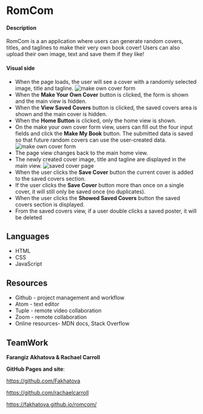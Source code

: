 # RomCom

#### Description
RomCom is a an application where users can generate random covers, titles, and taglines to make their very own book cover! Users can also upload their own image, text and save them if they like!
#### Visual side
-   When the page loads, the user will see a cover with a randomly selected image, title and tagline.
   ![make own cover form](https://frontend.turing.io/projects/module-1/assets/romcom/romcom-home.png)
-   When the  **Make Your Own Cover**  button is clicked, the form is shown and the main view is hidden.
-   When the  **View Saved Covers**  button is clicked, the saved covers area is shown and the main cover is hidden.
-   When the  **Home Button** is clicked, only the home view is shown.
-   On the make your own cover form view, users can fill out the four input fields and click the  **Make My Book** button. The submitted data is saved so that future random covers can use the user-created data.
![make own cover form](https://frontend.turing.io/projects/module-1/assets/romcom/romcom-form.png)
-   The page view changes back to the main home view.
-   The newly created cover image, title and tagline are displayed in the main view.
![saved cover page](https://frontend.turing.io/projects/module-1/assets/romcom/romcom-saved.png)
-   When the user clicks the   **Save Cover**  button the current cover is added to the saved covers section.
-   If the user  clicks the   **Save Cover**  button more than once on a single cover, it will still only be saved once (no duplicates).
-   When the user clicks the   **Showed Saved Covers** button the saved covers section is displayed.
- From the saved covers view, if a user double clicks a saved poster, it will be deleted
## Languages
* HTML
* CSS
* JavaScript
## Resources
* Github - project management and workflow
* Atom - text editor
* Tuple - remote video collaboration
* Zoom - remote collaboration
* Online resources- MDN docs, Stack Overflow
## TeamWork


**Farangiz Akhatova & Rachael Carroll**


**GitHub Pages and site**:


https://github.com/Fakhatova


https://github.com/rachaelcarroll


https://fakhatova.github.io/romcom/
